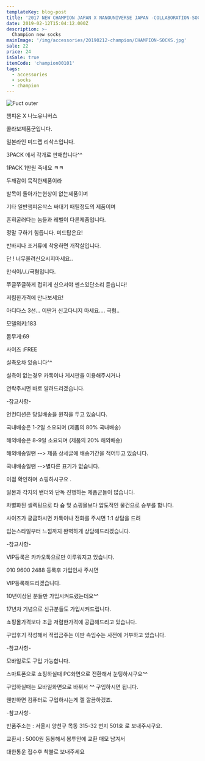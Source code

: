 ```yaml
---
templateKey: blog-post
title: '2017 NEW CHAMPION JAPAN X NANOUNIVERSE JAPAN -COLLABORATION-SOCKS 1PACK [International]'
date: 2019-02-12T15:04:12.000Z
description: >-
  Champion new socks
mainImage: '/img/accessories/20190212-champion/CHAMPION-SOCKS.jpg'
sale: 22
price: 24
isSale: true
itemCode: 'champion00101'
tags:
  - accessories
  - socks
  - champion
---
```


![Fuct outer](/img/accessories/20190212-champion/CHAMPION-SOCKS.jpg)

챔피온 X 나노유니버스



콜라보제품군입니다.



일본라인 미드랩 리삭스입니다.



3PACK 에서  각개로 판매합니다^^



1PACK 1만원 죽네요 ㅋㅋ



두깨감이 묵직한제품이라



발목이 돌아가는현상이 없는제품이며



기타 일반챔피온삭스 싸대기 때릴정도의 제품이며



흔히굴러다는 놈들과 레벨이 다른제품입니다.





정말 구하기 힘듭니다. 미드탑은요!



반바지나 조거류에 착용하면  개작살입니다.



단 ! 너무올려신으시지마세요..



만식이/././극혐입니다.



쭈글쭈글하게 접히게 신으셔야 쎈스있단소리 듣습니다!



저렴한가격에 만나보세요!



아디다스 3선... 이딴거 신고다니지 마세요.... 극혐..

















모델의키:183



몸무게:69



사이즈 :FREE










실측오차 있습니다^^




실측이 없는경우 카톡이나 게시판을 이용해주시거나



연락주시면 바로 알려드리겠습니다.







-참고사항-



언컨디션은 당일배송을 원칙을 두고 있습니다.



국내배송은 1-2일 소요되며 (제품의 80% 국내배송)



해외배송은 8-9일 소요되며 (제품의 20% 해외배송)



해외배송일땐 --> 제품 상세글에 배송기간을 적어두고 있습니다.



국내배송일땐 -->별다른 표기가 없습니다.



이점 확인하며 쇼핑하시구요 .



일본과 각지의 밴더와 단독 진행하는 제품군들이 많습니다.



차별화된 셀렉팅으로 타 숍 및 쇼핑몰보다 압도적인 물건으로 승부를 합니다.



사이즈가 궁금하시면 카톡이나 전화를 주시면 1:1 상담을 드려



입는스타일부터 느낌까지 완벽하게 상담해드리겠습니다.















-참고사항-





VIP등록은 카카오톡으로만 이루워지고 있습니다.



010 9600 2488 등록후 가입인사 주시면



VIP등록해드리겠습니다.



10년이상된 분들만 가입시켜드렸는데요^^



17년차 기념으로 신규분들도 가입시켜드립니다.



쇼핑몰가격보다 조금 저렴한가격에 공급해드리고 있습니다.



구입후기 작성해서 적립금주는 이딴 속임수는 사전에 거부하고 있습니다.









-참고사항-



모바일로도 구입 가능합니다.



스마트폰으로 쇼핑하실때  PC화면으로 전환해서 눈팅하시구요^^



구입하실때는 모바일화면으로 바꿔서 ^^ 구입하시면 됩니다.



웬만하면 컴퓨터로 구입하시는게 젤 깔끔하겠죠.









-참고사항-





반품주소는 : 서울시 양천구 목동 315-32 번지 501호 로 보내주시구요.



교환시 : 5000원 동봉해서 봉투안에 교환 매모 남겨서



대한통운 접수후 착불로 보내주세요
